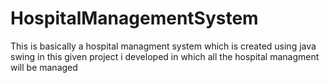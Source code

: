 # HospitalManagementSystem
This is basically a hospital managment system which is created using java swing
in this given project i developed in which all the hospital managment will be managed
